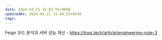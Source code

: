 ```yaml
---
date: 2024-04-21 15:02:55+0000
updatedAt: 2024-04-21 15:44:53+0430
tags: 
---
```

Feign 코드 분석과 서버 성능 개선 - https://toss.tech/article/engineering-note-3